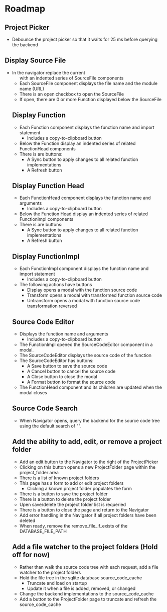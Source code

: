 # Roadmap

## Project Picker

- Debounce the project picker so that it waits for 25 ms before querying the backend

## Display Source File

- In the navigator replace the current <ul> with an indented series of SourceFile components
- Each SourceFile component displays the file name and the module name (URL)
- There is an open checkbox to open the SourceFile
- If open, there are 0 or more Function displayed below the SourceFile

## Display Function

- Each Function component displays the function name and import statement
  - Includes a copy-to-clipboard button
- Below the Function display an indented series of related FunctionHead components
- There is are buttons:
  - A Sync button to apply changes to all related function implementations
  - A Refresh button 

## Display Function Head

- Each FunctionHead component displays the function name and arguments
  - Includes a copy-to-clipboard button
- Below the Function Head display an indented series of related FunctionImpl components
- There is are buttons:
  - A Sync button to apply changes to all related function implementations
  - A Refresh button 

## Display FunctionImpl

- Each FunctionImpl component displays the function name and import statement
  - Includes a copy-to-clipboard button
- The following actions have buttons
  - Display opens a modal with the function source code
  - Transform opens a modal with transformed function source code
  - Untransform opens a modal with function source code transformation reversed

## Source Code Editor

- Displays the function name and arguments
  - Includes a copy-to-clipboard button
- The FunctionImpl opened the SourceCodeEditor component in a modal.
- The SourceCodeEditor displays the source code of the function
- The SourceCodeEditor has buttons:
  - A Save button to save the source code
  - A Cancel button to cancel the source code
  - A Close button to close the modal
  - A Format button to format the source code
- The FunctionHead component and its children are updated when the modal closes

## Source Code Search

- When Navigator opens, query the backend for the source code tree using the default search of "".

## Add the ability to add, edit, or remove a project folder

- Add an edit button to the Navigator to the right of the ProjectPicker
- Clicking on this button opens a new ProjectFolder page within the project_folder area
- There is a list of known project folders
- This page has a form to add or edit project folders
  - Clicking a known project folder populates the form
- There is a button to save the project folder
- There is a button to delete the project folder
- Upen save/delete the project folder list is requeried
- There is a button to close the page and return to the Navigator
- Add error handling in the Navigator if all project folders have been deleted
- When ready, remove the remove_file_if_exists of the DATABASE_FILE_PATH

## Add a file watcher to the project folders (Hold off for now)

- Rather than walk the source code tree with each request, add a file watcher to the project folders
- Hold the file tree in the sqlite database source_code_cache
  - Truncate and load on startup
  - Update it when a file is added, removed, or changed
- Change the backend implementations to the source_code_cache
- Add a button to the ProjectFolder page to truncate and refresh the source_code_cache

